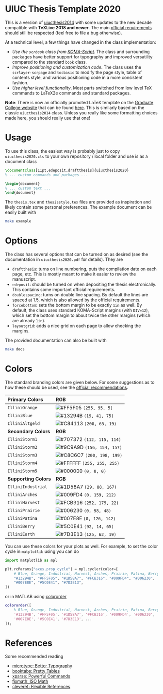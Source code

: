 # UIUC Thesis Template 2020

This is a version of [uiucthesis2014](https://github.com/mayhewsw/uiucthesis2014)
with some updates to the new decade compatible with **TeXLive 2018 and newer**.
The main [official requirements](https://grad.illinois.edu/thesis/format) should
still be respected (feel free to file a bug otherwise).

At a technical level, a few things have changed in the class implementation:

* *Use the `scrbook` class from [KOMA-Script](https://ctan.org/pkg/koma-script?lang=en)*.
  The class and surrounding packages have better support for typography and
  improved versatility compared to the standard `book` class.
* *Improve positioning and customization code*. The class uses the
  `scrlayer-scrpage` and `tocbasic` to modify the page style, table of
  contents style, and various positioning code in a more consistent fashion.
* *Use higher level functionality*. Most parts switched from low level TeX
  commands to LaTeX2e commands and standard packages.

**Note**: There is now an officially promoted LaTeX template on the
[Graduate College website](https://grad.illinois.edu/thesis/format) that can be
found [here](https://uofi.app.box.com/s/f5za8r9qi4yahne2l1b6hapuahwve2mb). This
is similarly based on the classic `uiucthesis2014` class. Unless you really like
some formatting choices made here, you should really use that one!

# Usage

To use this class, the easiest way is probably just to copy `uiucthesis2020.cls`
to your own repository / local folder and use is as a document class
```latex
\documentclass[11pt,edeposit,draftthesis]{uiucthesis2020}
% ... custom commands and packages ...

\begin{document}
% ... custom text ...
\end{document}
```

The `thesis.tex` and `thesisstyle.tex` files are provided as inspiration and
likely contain some personal preferences. The example document can be easily built
with
```bash
make example
```

# Options

The class has several options that can be turned on as desired (see the
documentation in ``uiucthesis2020.pdf`` for details). They are

* ``draftthesis``: turns on line numbering, puts the compilation date on
  each page, etc. This is mostly meant to make it easier to review the manuscript.
* ``edeposit``: should be turned on when depositing the thesis electronically.
  This contains some important official requirements.
* ``doublespacing``: turns on double line spacing. By default the lines are
  spaced at 1.5, which is also allowed by the official requirements.
* ``forcebottom``: sets the bottom margin to be exactly ``1in`` as well. By
  default, the class uses standard KOMA-Script margins (with ``DIV=12``),
  which set the bottom margin to about twice the other margins (which are
  already ``1in``).
* ``layoutgrid``: adds a nice grid on each page to allow checking the
  margins.

The provided documentation can also be built with
```bash
make docs
```

# Colors

The standard branding colors are given below. For some suggestions as to how
these should be used, see the [official recommendations](https://marketing.illinois.edu/visual-identity/color).

| Primary Colors       | RGB |
| :-                   | :-
| `IlliniOrange`       | ![#FF5F05](https://placehold.co/15x15/FF5F05/FF5F05.png) `(255, 95, 5)`    |
| `IlliniBlue`         | ![#13294B](https://placehold.co/15x15/13294B/13294B.png) `(19, 41, 75)`    |
| `IlliniAltgeld`      | ![#C84113](https://placehold.co/15x15/C84113/C84113.png) `(200, 65, 19)`   |
| **Secondary Colors** | **RGB**
| `IlliniStorm1`       | ![#707372](https://placehold.co/15x15/707372/707372.png) `(112, 115, 114)` |
| `IlliniStorm2`       | ![#9C9A9D](https://placehold.co/15x15/9C9A9D/9C9A9D.png) `(156, 154, 157)` |
| `IlliniStorm3`       | ![#C8C6C7](https://placehold.co/15x15/C8C6C7/C8C6C7.png) `(200, 198, 199)` |
| `IlliniStorm4`       | ![#FFFFFF](https://placehold.co/15x15/FFFFFF/FFFFFF.png) `(255, 255, 255)` |
| `IlliniStorm5`       | ![#000000](https://placehold.co/15x15/000000/000000.png) `(0, 0, 0)`       |
| **Supporting Colors**| **RGB**
| `IlliniIndustrial`   | ![#1D58A7](https://placehold.co/15x15/1D58A7/1D58A7.png) `(29, 88, 167)`   |
| `IlliniArches`       | ![#009FD4](https://placehold.co/15x15/009FD4/009FD4.png) `(0, 159, 212)`   |
| `IlliniHarvest`      | ![#FCB316](https://placehold.co/15x15/FCB316/FCB316.png) `(252, 179, 22)`  |
| `IlliniPrairie`      | ![#006230](https://placehold.co/15x15/006230/006230.png) `(0, 98, 48)`     |
| `IlliniPatina`       | ![#007E8E](https://placehold.co/15x15/007E8E/007E8E.png) `(0, 126, 142)`   |
| `IlliniBerry`        | ![#5C0E41](https://placehold.co/15x15/5C0E41/5C0E41.png) `(92, 14, 65)`    |
| `IlliniEarth`        | ![#7D3E13](https://placehold.co/15x15/7D3E13/7D3E13.png) `(125, 62, 19)`   |

You can use these colors for your plots as well. For example, to set the color
cycle in `matplotlib` using you can do
```python
import matplotlib as mpl

plt.rcParams["axes.prop_cycle"] = mpl.cycler(color=[
    # Blue, Orange, Industrial, Harvest, Arches, Prairie, Patina, Berry, Earth
    "#13294B", "#FF5F05", "#1D58A7", "#FCB316", "#009FD4", "#006230",
    "#007E8E", "#5C0E41", "#7D3E13",
])
```
or in MATLAB using [colororder](https://www.mathworks.com/help/matlab/ref/colororder.html)
```matlab
colororder([
    % Blue, Orange, Industrial, Harvest, Arches, Prairie, Patina, Berry, Earth
    '#13294B', '#FF5F05', '#1D58A7', '#FCB316', '#009FD4', '#006230', ...
    '#007E8E', '#5C0E41', '#7D3E13', ...
]);
```

# References

Some recommended reading

* [microtype: Better Typography](http://www.khirevich.com/latex/microtype/)
* [booktabs: Pretty Tables](https://inf.ethz.ch/personal/markusp/teaching/guides/guide-tables.pdf)
* [xparse: Powerful Commands](https://www.texdev.net/2010/05/23/from-newcommand-to-newdocumentcommand/)
* [fixmath: ISO Math](https://ctan.org/pkg/fixmath)
* [cleveref: Flexible References](https://texblog.org/2013/05/06/cleveref-a-clever-way-to-reference-in-latex/)
